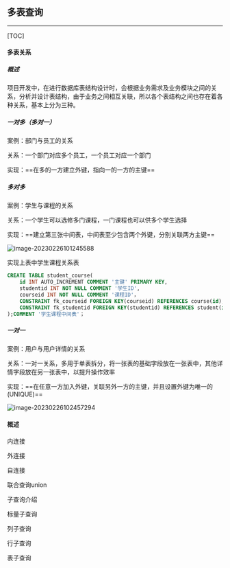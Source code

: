 ## 多表查询

---

[TOC]

#### 多表关系

##### 概述

项目开发中，在进行数据库表结构设计时，会根据业务需求及业务模块之间的关系，分析并设计表结构，由于业务之间相互关联，所以各个表结构之间也存在着各种关系，基本上分为三种。

##### 一对多（多对一）

案例：部门与员工的关系

关系：一个部门对应多个员工，一个员工对应一个部门

实现：==在多的一方建立外键，指向一的一方的主键==

##### 多对多

案例：学生与课程的关系

关系：一个学生可以选修多门课程，一门课程也可以供多个学生选择

实现：==建立第三张中间表，中间表至少包含两个外键，分别关联两方主键==

![image-20230226101245588](C:\Users\JunXing\AppData\Roaming\Typora\typora-user-images\image-20230226101245588.png)

实现上表中学生课程关系表

```sql
CREATE TABLE student_course(
	id INT AUTO_INCREMENT COMMENT '主键' PRIMARY KEY,
    studentid INT NOT NULL COMMENT '学生ID',
    courseid INT NOT NULL COMMENT '课程ID'，
    CONSTRAINT fk_courseid FOREIGN KEY(courseid) REFERENCES course(id),
    CONSTRAINT fk_studentid FOREIGN KEY(studentid) REFERENCES student(id),
);COMMENT '学生课程中间表'；
```

##### 一对一

案例：用户与用户详情的关系

关系：一对一关系，多用于单表拆分，将一张表的基础字段放在一张表中，其他详情字段放在另一张表中，以提升操作效率

实现：==在任意一方加入外键，关联另外一方的主键，并且设置外键为唯一的(UNIQUE)==

![image-20230226102457294](C:\Users\JunXing\AppData\Roaming\Typora\typora-user-images\image-20230226102457294.png)

#### 概述

内连接

外连接

自连接

联合查询union

子查询介绍

标量子查询

列子查询

行子查询

表子查询
